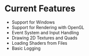 # Current Features

- Support for Windows
- Support for Rendering with OpenGL
- Event System and Input Handling
- Drawing 2D Textures and Quads
- Loading Shaders from Files
- Basic Logging
